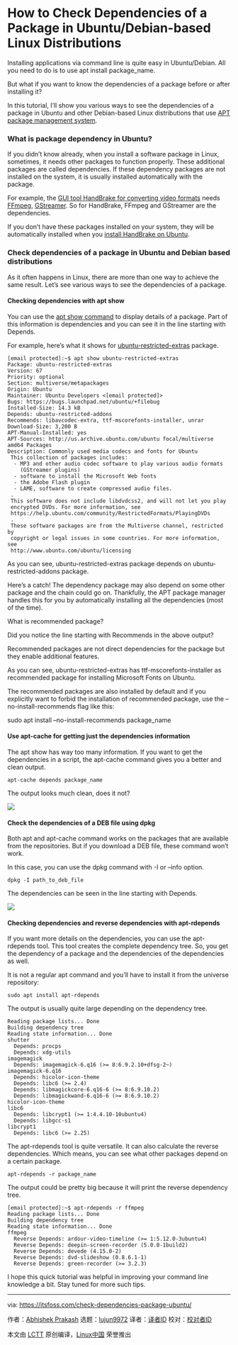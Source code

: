 [#]: collector: (lujun9972)
[#]: translator: ( )
[#]: reviewer: ( )
[#]: publisher: ( )
[#]: url: ( )
[#]: subject: (How to Check Dependencies of a Package in Ubuntu/Debian-based Linux Distributions)
[#]: via: (https://itsfoss.com/check-dependencies-package-ubuntu/)
[#]: author: (Abhishek Prakash https://itsfoss.com/author/abhishek/)

How to Check Dependencies of a Package in Ubuntu/Debian-based Linux Distributions
======

Installing applications via command line is quite easy in Ubuntu/Debian. All you need to do is to use apt install package_name.

But what if you want to know the dependencies of a package before or after installing it?

In this tutorial, I’ll show you various ways to see the dependencies of a package in Ubuntu and other Debian-based Linux distributions that use [APT package management system][1].

### What is package dependency in Ubuntu?

If you didn’t know already, when you install a software package in Linux, sometimes, it needs other packages to function properly. These additional packages are called dependencies. If these dependency packages are not installed on the system, it is usually installed automatically with the package.

For example, the [GUI tool HandBrake for converting video formats][2] needs [FFmpeg][3], [GStreamer][4]. So for HandBrake, FFmpeg and GStreamer are the dependencies.

If you don’t have these packages installed on your system, they will be automatically installed when you [install HandBrake on Ubuntu][5].

### Check dependencies of a package in Ubuntu and Debian based distributions

As it often happens in Linux, there are more than one way to achieve the same result. Let’s see various ways to see the dependencies of a package.

#### Checking dependencies with apt show

You can use the [apt show command][6] to display details of a package. Part of this information is dependencies and you can see it in the line starting with Depends.

For example, here’s what it shows for [ubuntu-restricted-extras][7] package.

```
[email protected]:~$ apt show ubuntu-restricted-extras
Package: ubuntu-restricted-extras
Version: 67
Priority: optional
Section: multiverse/metapackages
Origin: Ubuntu
Maintainer: Ubuntu Developers <[email protected]>
Bugs: https://bugs.launchpad.net/ubuntu/+filebug
Installed-Size: 14.3 kB
Depends: ubuntu-restricted-addons
Recommends: libavcodec-extra, ttf-mscorefonts-installer, unrar
Download-Size: 3,200 B
APT-Manual-Installed: yes
APT-Sources: http://us.archive.ubuntu.com/ubuntu focal/multiverse amd64 Packages
Description: Commonly used media codecs and fonts for Ubuntu
 This collection of packages includes:
  - MP3 and other audio codec software to play various audio formats
    (GStreamer plugins)
  - software to install the Microsoft Web fonts
  - the Adobe Flash plugin
  - LAME, software to create compressed audio files.
 .
 This software does not include libdvdcss2, and will not let you play
 encrypted DVDs. For more information, see
 https://help.ubuntu.com/community/RestrictedFormats/PlayingDVDs
 .
 These software packages are from the Multiverse channel, restricted by
 copyright or legal issues in some countries. For more information, see
 http://www.ubuntu.com/ubuntu/licensing
```

As you can see, ubuntu-restricted-extras package depends on ubuntu-restricted-addons package.

Here’s a catch! The dependency package may also depend on some other package and the chain could go on. Thankfully, the APT package manager handles this for you by automatically installing all the dependencies (most of the time).

What is recommended package?

Did you notice the line starting with Recommends in the above output?

Recommended packages are not direct dependencies for the package but they enable additional features.

As you can see, ubuntu-restricted-extras has ttf-mscorefonts-installer as recommended package for installing Microsoft Fonts on Ubuntu.

The recommended packages are also installed by default and if you explicitly want to forbid the installation of recommended package, use the –no-install-recommends flag like this:

sudo apt install –no-install-recommends package_name

#### Use apt-cache for getting just the dependencies information

The apt show has way too many information. If you want to get the dependencies in a script, the apt-cache command gives you a better and clean output.

```
apt-cache depends package_name
```

The output looks much clean, does it not?

![][8]

#### Check the dependencies of a DEB file using dpkg

Both apt and apt-cache command works on the packages that are available from the repositories. But if you download a DEB file, these command won’t work.

In this case, you can use the dpkg command with -I or –info option.

```
dpkg -I path_to_deb_file
```

The dependencies can be seen in the line starting with Depends.

![][9]

#### Checking dependencies and reverse dependencies with apt-rdepends

If you want more details on the dependencies, you can use the apt-rdepends tool. This tool creates the complete dependency tree. So, you get the dependency of a package and the dependencies of the dependencies as well.

It is not a regular apt command and you’ll have to install it from the universe repository:

```
sudo apt install apt-rdepends
```

The output is usually quite large depending on the dependency tree.

```
Reading package lists... Done
Building dependency tree
Reading state information... Done
shutter
  Depends: procps
  Depends: xdg-utils
imagemagick
  Depends: imagemagick-6.q16 (>= 8:6.9.2.10+dfsg-2~)
imagemagick-6.q16
  Depends: hicolor-icon-theme
  Depends: libc6 (>= 2.4)
  Depends: libmagickcore-6.q16-6 (>= 8:6.9.10.2)
  Depends: libmagickwand-6.q16-6 (>= 8:6.9.10.2)
hicolor-icon-theme
libc6
  Depends: libcrypt1 (>= 1:4.4.10-10ubuntu4)
  Depends: libgcc-s1
libcrypt1
  Depends: libc6 (>= 2.25)
```

The apt-rdepends tool is quite versatile. It can also calculate the reverse dependencies. Which means, you can see what other packages depend on a certain package.

```
apt-rdepends -r package_name
```

The output could be pretty big because it will print the reverse dependency tree.

```
[email protected]:~$ apt-rdepends -r ffmpeg
Reading package lists... Done
Building dependency tree
Reading state information... Done
ffmpeg
  Reverse Depends: ardour-video-timeline (>= 1:5.12.0-3ubuntu4)
  Reverse Depends: deepin-screen-recorder (5.0.0-1build2)
  Reverse Depends: devede (4.15.0-2)
  Reverse Depends: dvd-slideshow (0.8.6.1-1)
  Reverse Depends: green-recorder (>= 3.2.3)
```

I hope this quick tutorial was helpful in improving your command line knowledge a bit. Stay tuned for more such tips.

--------------------------------------------------------------------------------

via: https://itsfoss.com/check-dependencies-package-ubuntu/

作者：[Abhishek Prakash][a]
选题：[lujun9972][b]
译者：[译者ID](https://github.com/译者ID)
校对：[校对者ID](https://github.com/校对者ID)

本文由 [LCTT](https://github.com/LCTT/TranslateProject) 原创编译，[Linux中国](https://linux.cn/) 荣誉推出

[a]: https://itsfoss.com/author/abhishek/
[b]: https://github.com/lujun9972
[1]: https://wiki.debian.org/Apt
[2]: https://itsfoss.com/handbrake/
[3]: https://ffmpeg.org/
[4]: https://gstreamer.freedesktop.org/
[5]: https://itsfoss.com/install-handbrake-ubuntu/
[6]: https://itsfoss.com/apt-search-command/
[7]: https://itsfoss.com/install-media-codecs-ubuntu/
[8]: https://i0.wp.com/itsfoss.com/wp-content/uploads/2020/08/apt-check-dependencies-ubuntu.png?resize=800%2C297&ssl=1
[9]: https://i0.wp.com/itsfoss.com/wp-content/uploads/2020/08/check-dpendencies-of-deb-package.png?resize=800%2C432&ssl=1
